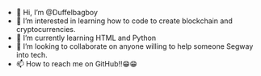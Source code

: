 - 👋 Hi, I’m @Duffelbagboy
- 👀 I’m interested in learning how to code to create blockchain and cryptocurrencies.
- 🌱 I’m currently learning HTML and Python
- 💞️ I’m looking to collaborate on anyone willing to help someone Segway into tech.
- 📫 How to reach me on GitHub!!😁😁

<!---
Duffelbagboy/Duffelbagboy is a ✨ special ✨ repository because its `README.md` (this file) appears on your GitHub profile.
You can click the Preview link to take a look at your changes.
--->
